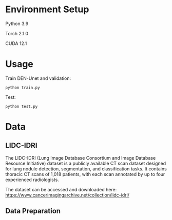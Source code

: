 # Environment Setup

Python 3.9

Torch 2.1.0

CUDA 12.1

# Usage

Train DEN-Unet and validation:

`python train.py`

Test:

`python test.py`

# Data

## LIDC-IDRI

The LIDC-IDRI (Lung Image Database Consortium and Image Database Resource Initiative) dataset is a publicly available CT scan dataset designed for lung nodule detection, segmentation, and classification tasks. It contains thoracic CT scans of 1,018 patients, with each scan annotated by up to four experienced radiologists.

The dataset can be accessed and downloaded here: https://www.cancerimagingarchive.net/collection/lidc-idri/

## Data Preparation

###

###

